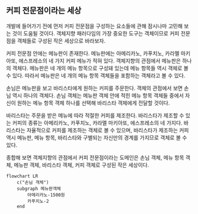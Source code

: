 ## 커피 전문점이라는 세상
개발에 들어가기 전에 먼저 커피 전문점을 구성하는 요소들에 관해 잠시나마 고민해 보는 것이 도움될 것이다. 객체지향 패러다임의 가장 중요한 도구는 객체이므로 커피 전문점을 객체들로 구성된 작은 세상으로 바라보자.

커피 전문점 안에는 메뉴판이 존재한다. 메뉴판에는 아메리카노, 카푸치노, 카라멜 마키아또, 에스프레소의 네 가지 커피 메뉴가 적혀 있다. 객체지향의 관점에서 메뉴판은 하나의 객체다. 메뉴판은 네 개의 메뉴 항목으로 구성돼 있는데 메뉴 항목들 역시 객체로 볼 수 있다. 따라서 메뉴판은 네 개의 메뉴 항목 객체들을 포함하는 객체라고 볼 수 있다. 

손님은 메뉴판을 보고 바리스타에게 원하는 커피를 주문한다. 객체의 관점에서 보면 손님 역시 하나의 객체다. 손님 객체는 메뉴판 객체 안에 적힌 메뉴 항목 객체들 중에서 자신이 원하는 메뉴 항목 객체 하나를 선택해 바리스타 객체에게 전달할 것이다.

바리스타는 주문을 받은 메뉴에 따라 적절한 커피를 제조한다. 바리스타가 제조할 수 있는 커피의 종류는 아메리카노, 카푸치노, 카라멜 마키아또, 에스프레소의 네 가지다. 바리스타는 자율적으로 커피를 제조하는 객체로 볼 수 있으며, 바리스타가 제조하는 커피 역시 메뉴판, 메뉴 항목, 바리스타와 구별되는 자신만의 경계를 가지므로 객체로 볼 수 있다.

종합해 보면 객체지향의 관점에서 커피 전문점이라는 도메인은 손님 객체, 메뉴 항목 객체, 메뉴판 객체, 바리스타 객체, 커피 객체로 구성된 작은 세상이다.

```mermaid
flowchart LR
	c("손님 객체")
	subgraph 메뉴판객체
		아메리카노-1500원
		카푸치노-2
	end
```
